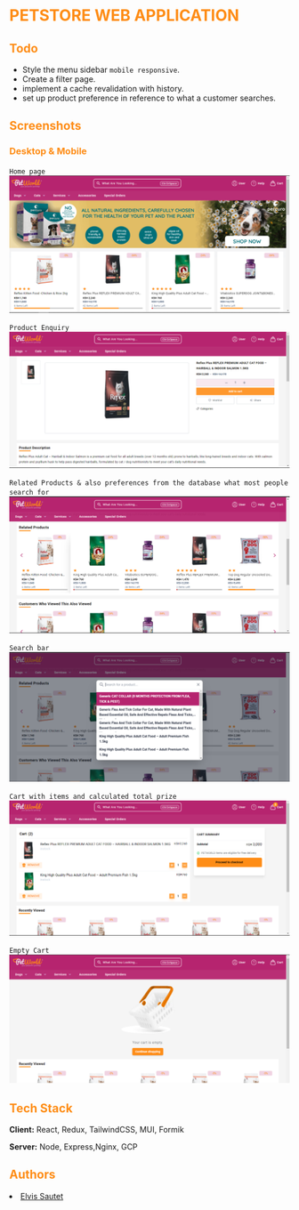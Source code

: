 <h1 style="color:#FE8D17">PETSTORE WEB APPLICATION</h1>

<h2 style="color:#FE8D17">Todo</h2>

- Style the menu sidebar `mobile responsive`.
- Create a filter page.
- implement a cache revalidation with history.
- set up product preference in reference to what a customer searches.

<h2 style="color:#FE8D17">Screenshots</h2>

<h3 style="color:#FE8D17">Desktop & Mobile</h3>

`Home page`
![App Screenshot1](/screenshots/desktop/snap1.png)

`Product Enquiry`
![App Screenshot1](/screenshots/desktop/snap2.png)

`Related Products & also preferences from the database what most people search for`
![App Screenshot1](/screenshots/desktop/snap3.png)

`Search bar`
![App Screenshot1](/screenshots/desktop/snap5.png)

`Cart with items and calculated total prize`
![App Screenshot1](/screenshots/desktop/snap7.png)

`Empty Cart`
![App Screenshot1](/screenshots/desktop/snap6.png)

<h2 style="color:#FE8D17">Tech Stack</h2>

**Client:** React, Redux, TailwindCSS, MUI, Formik

**Server:** Node, Express,Nginx, GCP

<h2 style="color:#FE8D17">Authors</h2>

<li>
<a href="https://www.github.com/elvis-sautet" style="text-white">Elvis Sautet</a>
</li>
